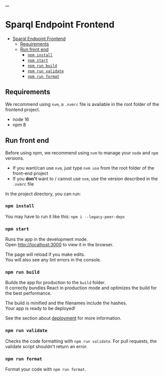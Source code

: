 [...](../README.md)

# Sparql Endpoint Frontend

- [Sparql Endpoint Frontend](#sparql-endpoint-frontend)
  - [Requirements](#requirements)
  - [Run front end](#run-front-end)
    - [`npm install`](#npm-install)
    - [`npm start`](#npm-start)
    - [`npm run build`](#npm-run-build)
    - [`npm run validate`](#npm-run-validate)
    - [`npm run format`](#npm-run-format)

## Requirements

We recommend using `nvm`, a `.nvmrc` file is available in the root folder of the frontend project.

- node 16
- npm 8

## Run front end

Before using npm, we recommend using `nvm` to manage your `node` and `npm` versions.

- If you want/can use `nvm`, just type `nvm use` from the root folder of the front-end project
- If you **don't** want to / cannot use `nvm`, use the version described in the `.nvmrc` file

In the project directory, you can run:

### `npm install`

You may have to run it like this: `npm i --legacy-peer-deps`

### `npm start`

Runs the app in the development mode.\
Open [http://localhost:3000](http://localhost:3000) to view it in the browser.

The page will reload if you make edits.\
You will also see any lint errors in the console.

### `npm run build`

Builds the app for production to the `build` folder.\
It correctly bundles React in production mode and optimizes the build for the best performance.

The build is minified and the filenames include the hashes.\
Your app is ready to be deployed!

See the section about [deployment](https://facebook.github.io/create-react-app/docs/deployment) for more information.

### `npm run validate`

Checks the code formatting with `npm run validate`. For pull requests, the validate script shouldn't return an error.

### `npm run format`

Format your code with `npm run format`.
